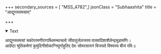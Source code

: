 +++
secondary_sources = [ "MSS_4782",]
jsonClass = "Subhaashita"
title = "आद्यूनस्तमसाम्"

+++

<details open><summary>Text</summary>

आद्यूनस्तमसां चकोररमणीरागाब्धिमन्थाचलो जीवातुर्जलजस्य वासवदिशाशैलेन्द्रचूडामणिः।  
आदेष्टा श्रुतिकर्मणां कुमुदिनीशोकाग्निपूर्णाहुतिर् देवः सोमरसायनं विजयते विश्वस्य बीजं रविः॥
</details>

